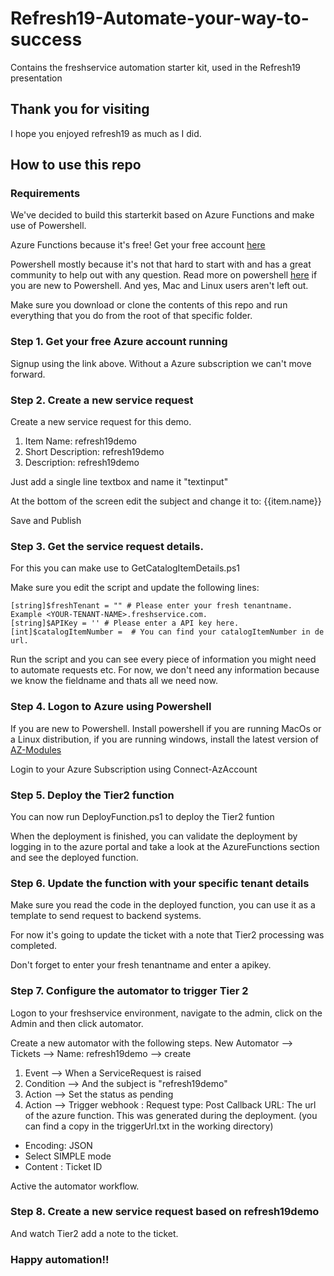 # Refresh19-Automate-your-way-to-success
Contains the freshservice automation starter kit, used in the Refresh19 presentation

## Thank you for visiting
I hope you enjoyed refresh19 as much as I did.

## How to use this repo

### Requirements
We've decided to build this starterkit based on Azure Functions and make use of Powershell.

Azure Functions because it's free! 
Get your free account [here](https://azure.microsoft.com/free/)

Powershell mostly because it's not that hard to start with and has a great community to help out with any question.
Read more on powershell [here](https://docs.microsoft.com/en-us/powershell/scripting/overview?view=powershell-6) if you are new to Powershell. And yes, Mac and Linux users aren't left out. 

Make sure you download or clone the contents of this repo and run everything that you do from the root of that specific folder.

### Step 1. Get your free Azure account running
Signup using the link above. Without a Azure subscription we can't move forward.

### Step 2. Create a new service request
Create a new service request for this demo. 
1. Item Name: refresh19demo
2. Short Description: refresh19demo
3. Description: refresh19demo

Just add a single line textbox and name it "textinput"

At the bottom of the screen edit the subject and change it to:
{{item.name}}

Save and Publish

### Step 3. Get the service request details.
For this you can make use to GetCatalogItemDetails.ps1

Make sure you edit the script and update the following lines:
```
[string]$freshTenant = "" # Please enter your fresh tenantname. Example <YOUR-TENANT-NAME>.freshservice.com. 
[string]$APIKey = '' # Please enter a API key here.
[int]$catalogItemNumber =  # You can find your catalogItemNumber in de url.
```

Run the script and you can see every piece of information you might need to automate requests etc. For now, we don't need any information because we know the fieldname and thats all we need now.

### Step 4. Logon to Azure using Powershell
If you are new to Powershell. Install powershell if you are running MacOs or a Linux distribution, if you are running windows, install the latest version of [AZ-Modules](https://docs.microsoft.com/en-us/powershell/azure/new-azureps-module-az?view=azps-1.8.0)


Login to your Azure Subscription using Connect-AzAccount


### Step 5. Deploy the Tier2 function
You can now run DeployFunction.ps1 to deploy the Tier2 funtion

When the deployment is finished, you can validate the deployment by logging in to the azure portal and take a look at the AzureFunctions section and see the deployed function.

### Step 6. Update the function with your specific tenant details

Make sure you read the code in the deployed function, you can use it as a template to send request to backend systems.

For now it's going to update the ticket with a note that Tier2 processing was completed.

Don't forget to enter your fresh tenantname and enter a apikey.

### Step 7. Configure the automator to trigger Tier 2

Logon to your freshservice environment, navigate to the admin, click on the Admin and then click automator.

Create a new automator with the following steps.
New Automator --> Tickets --> Name: refresh19demo --> create

1. Event --> When a ServiceRequest is raised
2. Condition --> And the subject is "refresh19demo"
3. Action --> Set the status as pending
4. Action --> Trigger webhook :
Request type: Post
Callback URL: The url of the azure function. This was generated during the deployment. (you can find a copy in the triggerUrl.txt in the working directory)
* Encoding: JSON
* Select SIMPLE mode
* Content : Ticket ID

Active the automator workflow.

### Step 8. Create a new service request based on refresh19demo

And watch Tier2 add a note to the ticket.

### Happy automation!!